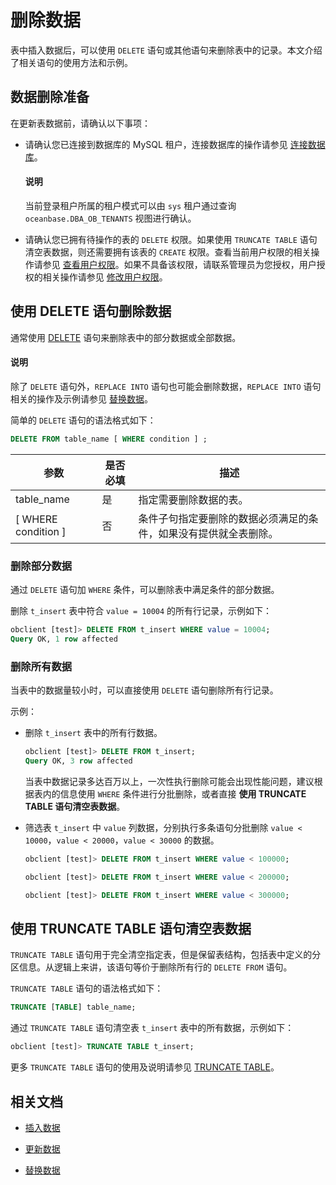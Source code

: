 # 删除数据

表中插入数据后，可以使用 `DELETE` 语句或其他语句来删除表中的记录。本文介绍了相关语句的使用方法和示例。

## 数据删除准备

在更新表数据前，请确认以下事项：

* 请确认您已连接到数据库的 MySQL 租户，连接数据库的操作请参见 [连接数据库](../1.database-connection-with-client-of-mysql-mode/1.connection-methods-overview-of-mysql-mode.md)。
  
  <main id="notice" type='explain'>
     <h4>说明</h4>
     <p>当前登录租户所属的租户模式可以由 <code>sys</code> 租户通过查询 <code>oceanbase.DBA_OB_TENANTS</code> 视图进行确认。</p>
  </main>

* 请确认您已拥有待操作的表的 `DELETE` 权限。如果使用 `TRUNCATE TABLE` 语句清空表数据，则还需要拥有该表的 `CREATE` 权限。查看当前用户权限的相关操作请参见 [查看用户权限](../../../7.reference/2.administrator-guide/2.basic-database-management/4.manage-tenants/5.manage-users-and-permissions/3.mysql-mode/4.view-user-permissions-of-mysql-mode.md)。如果不具备该权限，请联系管理员为您授权，用户授权的相关操作请参见 [修改用户权限](../../../7.reference/2.administrator-guide/2.basic-database-management/4.manage-tenants/5.manage-users-and-permissions/3.mysql-mode/5.modify-user-permissions-of-mysql-mode.md)。

## 使用 DELETE 语句删除数据

通常使用 [DELETE](../../../7.reference/4.development-reference/1.sql-syntax/2.common-tenant-of-mysql-mode/6.sql-statement-of-mysql-mode/32.delete-of-mysql-mode.md) 语句来删除表中的部分数据或全部数据。

  <main id="notice" type='explain'>
    <h4>说明</h4>
    <p>除了 <code>DELETE</code> 语句外，<code>REPLACE INTO</code> 语句也可能会删除数据，<code>REPLACE INTO</code> 语句相关的操作及示例请参见 <a href="../../../3.develop/1.application-development-of-mysql-mode/3.write-data-of-mysql-mode/4.replace-data-of-mysql-mode.md">替换数据</a>。</p>
  </main>

简单的 `DELETE` 语句的语法格式如下：

```sql
DELETE FROM table_name [ WHERE condition ] ;
```

|          参数           | 是否必填 |                描述                                    |
|-------------------------|---------|--------------------------------------------------------|
| table_name              | 是      | 指定需要删除数据的表。                                     |
| [ WHERE condition ]     | 否      | 条件子句指定要删除的数据必须满足的条件，如果没有提供就全表删除。 |

### 删除部分数据

通过 `DELETE` 语句加 `WHERE` 条件，可以删除表中满足条件的部分数据。

删除 `t_insert` 表中符合 `value = 10004` 的所有行记录，示例如下：

```sql
obclient [test]> DELETE FROM t_insert WHERE value = 10004;
Query OK, 1 row affected
```

### 删除所有数据

当表中的数据量较小时，可以直接使用 `DELETE` 语句删除所有行记录。

示例：

* 删除 `t_insert` 表中的所有行数据。

  ```sql
  obclient [test]> DELETE FROM t_insert;
  Query OK, 3 row affected
  ```

  当表中数据记录多达百万以上，一次性执行删除可能会出现性能问题，建议根据表内的信息使用 `WHERE` 条件进行分批删除，或者直接 **使用 TRUNCATE TABLE 语句清空表数据**。

* 筛选表 `t_insert` 中 `value` 列数据，分别执行多条语句分批删除 `value < 10000`，`value < 20000`，`value < 30000` 的数据。

  ```sql
  obclient [test]> DELETE FROM t_insert WHERE value < 100000;

  obclient [test]> DELETE FROM t_insert WHERE value < 200000;

  obclient [test]> DELETE FROM t_insert WHERE value < 300000;
  ```

## 使用 TRUNCATE TABLE 语句清空表数据

`TRUNCATE TABLE` 语句用于完全清空指定表，但是保留表结构，包括表中定义的分区信息。从逻辑上来讲，该语句等价于删除所有行的 `DELETE FROM` 语句。

`TRUNCATE TABLE` 语句的语法格式如下：

```sql
TRUNCATE [TABLE] table_name;
```

通过 `TRUNCATE TABLE` 语句清空表 `t_insert` 表中的所有数据，示例如下：

```sql
obclient [test]> TRUNCATE TABLE t_insert;
```

更多 `TRUNCATE TABLE` 语句的使用及说明请参见 [TRUNCATE TABLE](../../../7.reference/4.development-reference/1.sql-syntax/2.common-tenant-of-mysql-mode/6.sql-statement-of-mysql-mode/89.truncate-table-of-mysql-mode.md)。

## 相关文档

* [插入数据](1.insert-data-of-mysql-mode.md)

* [更新数据](2.update-data-of-mysql-mode.md)

* [替换数据](4.replace-data-of-mysql-mode.md)